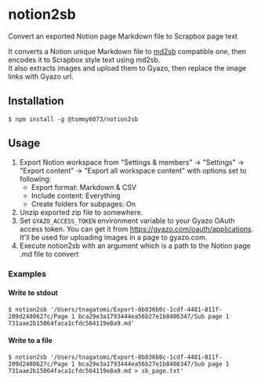 # notion2sb

Convert an exported Notion page Markdown file to Scrapbox page text

It converts a Notion unique Markdown file to [md2sb](https://github.com/pastak/scrapbox-converter/tree/master/packages/md2sb) compatible one, then encodes it to Scrapbox style text using md2sb.  
It also extracts images and upload them to Gyazo, then replace the image links with Gyazo url.

## Installation

```shell-session
$ npm install -g @tommy6073/notion2sb
```

## Usage

1. Export Notion workspace from "Settings & members" -> "Settings" -> "Export content" -> "Export all workspace content" with options set to following:
   - Export format: Markdown & CSV
   - Include content: Everything
   - Create folders for subpages: On
2. Unzip exported zip file to somewhere.
3. Set `GYAZO_ACCESS_TOKEN` environment variable to your Gyazo OAuth access token. You can get it from https://gyazo.com/oauth/applications. It'll be used for uploading images in a page to gyazo.com.
4. Execute notion2sb with an argument which is a path to the Notion page .md file to convert

### Examples

#### Write to stdout

```shell-session
$ notion2sb '/Users/tnagatomi/Export-0b036b8c-1cdf-4481-811f-209d2480627c/Page 1 bca29e3a1793444ea56b27e1b8486347/Sub page 1 731aae2b15064faca1cfdc564119e8a9.md'
```

#### Write to a file

```shell-session
$ notion2sb '/Users/tnagatomi/Export-0b036b8c-1cdf-4481-811f-209d2480627c/Page 1 bca29e3a1793444ea56b27e1b8486347/Sub page 1 731aae2b15064faca1cfdc564119e8a9.md > sb_page.txt'
```
